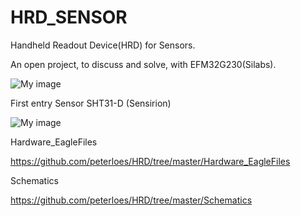 # HRD_SENSOR
Handheld Readout Device(HRD) for Sensors. 

An open project, to discuss and solve, with EFM32G230(Silabs).

![My image](https://github.com/peterloes/HRD/blob/master/Getting_Started_Tutorial/1_Electronic_board.jpg)

First entry Sensor SHT31-D (Sensirion)

![My image](https://github.com/peterloes/HRD/blob/master/Getting_Started_Tutorial/2_Sensor_SHT31_D.jpg)

Hardware_EagleFiles

https://github.com/peterloes/HRD/tree/master/Hardware_EagleFiles

Schematics

https://github.com/peterloes/HRD/tree/master/Schematics

